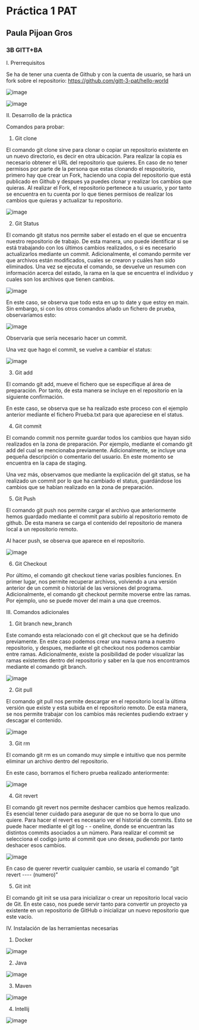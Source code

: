 # Práctica 1 PAT
## Paula Pijoan Gros
### 3B GITT+BA

I.	Prerrequisitos 

Se ha de tener una cuenta de Github y con la cuenta de usuario, se hará un fork sobre el repositorio: https://github.com/gitt-3-pat/hello-world 

 
![image](https://user-images.githubusercontent.com/98013115/215350851-f374ab05-fb23-4919-922f-6fb67ade9afc.png)

 ![image](https://user-images.githubusercontent.com/98013115/215350873-42077fe9-6ea5-4716-a024-670ace018e3d.png)


II.	Desarrollo de la práctica

Comandos para probar:

1.	Git clone

El comando git clone sirve para clonar o copiar un repositorio existente en un nuevo directorio, es decir en otra ubicación. Para realizar la copia es necesario obtener el URL del repositorio que quieres. En caso de no tener permisos por parte de la persona que estas clonando el respositorio, primero hay que crear un Fork, haciendo una copia del repositorio que está publicado en Github y despues ya puedes clonar y realizar los cambios que quieras. Al realizar el Fork, el repositorio pertenece a tu usuario, y por tanto se encuentra en tu cuenta por lo que tienes permisos de realizar los cambios que quieras y actualizar tu repositorio. 

 ![image](https://user-images.githubusercontent.com/98013115/215350880-a757b7da-6f36-4761-a109-e3a03542cf98.png)


2.	Git Status

El comando git status nos permite saber el estado en el que se encuentra nuestro repositorio de trabajo. De esta manera, uno puede identificar si se está trabajando con los últimos cambios realizados, o si es necesario actualizarlos mediante un commit. Adicionalmente, el comando permite ver que archivos están modificados, cuales se crearon y cuáles han sido eliminados. Una vez se ejecuta el comando, se devuelve un resumen con información acerca del estado, la rama en la que se encuentra el individuo y cuales son los archivos que tienen cambios. 

 ![image](https://user-images.githubusercontent.com/98013115/215350887-22f12683-88ba-4e33-ab75-1d0875de99d0.png)


En este caso, se observa que todo esta en up to date y que estoy en main. Sin embargo, si con los otros comandos añado un fichero de prueba, observaríamos esto:

 ![image](https://user-images.githubusercontent.com/98013115/215350893-6bd007d4-152d-4e4c-bf6b-6dc0c4e493d2.png)


Observaría que sería necesario hacer un commit. 

Una vez que hago el commit, se vuelve a cambiar el status:
 
 ![image](https://user-images.githubusercontent.com/98013115/215350908-21190b3e-f03c-40da-af86-f309a4570166.png)


3.	Git add

El comando git add, mueve el fichero que se especifique al área de preparación. Por tanto, de esta manera se incluye en el repositorio en la siguiente confirmación.  

En este caso, se observa que se ha realizado este proceso con el ejemplo anterior mediante el fichero Prueba.txt para que apareciese en el status. 

4.	Git commit

El comando commit nos permite guardar todos los cambios que hayan sido realizados en la zona de preparación. Por ejemplo, mediante el comando git add del cual se mencionaba previamente. Adicionalmente, se incluye una pequeña descripción o comentario del usuario. En este momento se encuentra en la capa de staging. 

Una vez más, observamos que mediante la explicación del git status, se ha realizado un commit por lo que ha cambiado el status, guardándose los cambios que se habían realizado en la zona de preparación. 

5.	Git Push

El comando git push nos permite cargar el archivo que anteriormente hemos guardado mediante el commit para subirlo al repositorio remoto de github. De esta manera se carga el contenido del repositorio de manera local a un repositorio remoto.

Al hacer push, se observa que aparece en el repositorio.

![image](https://user-images.githubusercontent.com/98013115/215350930-4eb39f06-d924-4bd0-8da4-fb9ca7c4c0dd.png)

6.	Git Checkout

Por último, el comando git checkout tiene varias posibles funciones. En primer lugar, nos permite recuperar archivos, volviendo a una versión anterior de un commit o historial de las versiones del programa. Adicionalmente, el comando git checkout permite moverse entre las ramas. Por ejemplo, uno se puede mover del main a una que creemos. 


III.	Comandos adicionales

1.	Git branch new_branch


Este comando esta relacionado con el git checkout que se ha definido previamente. En este caso podemos crear una nueva rama a nuestro repositorio, y despues, mediante el git checkout nos podemos cambiar entre ramas. Adicionalmente, existe la posibilidad de poder visualizar las ramas existentes dentro del repositorio y saber en la que nos encontramos mediante el comando git branch. 

 ![image](https://user-images.githubusercontent.com/98013115/215350937-6862c88c-2cc6-4ec9-9f1a-20660056d151.png)


2.	Git pull

El comando git pull nos permite descargar en el repositorio local la última versión que existe y esta subida en el repositorio remoto. De esta manera, se nos permite trabajar con los cambios más recientes pudiendo extraer y descagar el contenido. 

 ![image](https://user-images.githubusercontent.com/98013115/215350945-49210979-c67b-4189-a28a-d4abb6584626.png)

3.	Git rm

El comando git rm es un comando muy simple e intuitivo que nos permite eliminar un archivo dentro del repositorio. 

En este caso, borramos el fichero prueba realizado anteriormente:

 ![image](https://user-images.githubusercontent.com/98013115/215350953-58fd597c-3c8c-4aaa-bad4-115cb544842c.png)


4.	Git revert 

El comando git revert nos permite deshacer cambios que hemos realizado. Es esencial tener cuidado para asegurar de que no se borra lo que uno quiere. Para hacer el revert es necesario ver el historial de commits. Esto se puede hacer mediante el git log - - oneline, donde se encuentran las distintos commits asociados a un número. Para realizar el commit se selecciona el codigo junto al commit que uno desea, pudiendo por tanto deshacer esos cambios. 

![image](https://user-images.githubusercontent.com/98013115/215350959-d1fb5bc0-ad16-40ec-8ad3-95c3202b7761.png)

 
En caso de querer revertir cualquier cambio, se usaría el comando “git revert ---- (numero)”

5.	Git init

El comando git init se usa para inicializar o crear un repositorio local vacio de Git. En este caso, nos puede servir tanto para convertir un proyecto ya existente en un repositorio de GitHub o inicializar un nuevo repositorio que este vacío. 


IV.	Instalación de las herramientas necesarias

1.	Docker

 ![image](https://user-images.githubusercontent.com/98013115/215350974-5a56c14f-7971-4fa6-a106-d2c528fa1468.png)


2.	Java

 ![image](https://user-images.githubusercontent.com/98013115/215350979-9a91d0c4-8f0d-4733-a9f5-b741102a2bff.png)


3.	Maven

 ![image](https://user-images.githubusercontent.com/98013115/215350983-da430a80-64b9-48bf-95ff-d23d2046cf9b.png)
 
 4. Intellij

![image](https://user-images.githubusercontent.com/98013115/215351000-d485e2dd-a7f6-484b-b04b-432d00925a1c.png)


